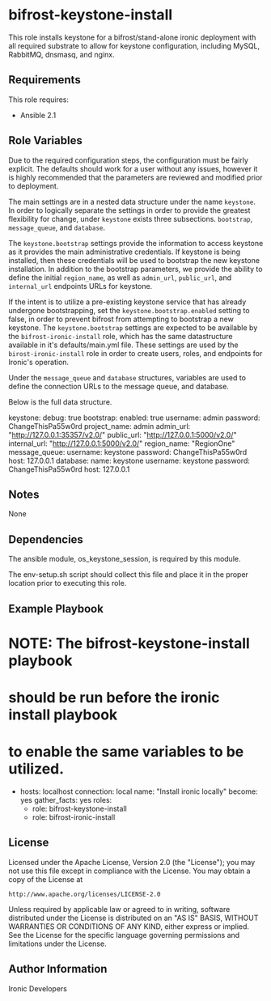 bifrost-keystone-install
========================

This role installs keystone for a bifrost/stand-alone ironic deployment
with all required substrate to allow for keystone configuration,
including MySQL, RabbitMQ, dnsmasq, and nginx.

Requirements
------------

This role requires:

- Ansible 2.1

Role Variables
--------------

Due to the required configuration steps, the configuration must be
fairly explicit. The defaults should work for a user without any
issues, however it is highly recommended that the parameters are
reviewed and modified prior to deployment.

The main settings are in a nested data structure under the name
``keystone``.  In order to logically separate the settings in order
to provide the greatest flexibility for change, under ``keystone``
exists three subsections.  ``bootstrap``, ``message_queue``, and
``database``.

The ``keystone.bootstrap`` settings provide the information to access
keystone as it provides the main administrative credentials.
If keystone is being installed, then these credentials will be used
to bootstrap the new keystone installation.
In addition to the bootstrap parameters, we provide the ability to
define the initial ``region_name``, as well as ``admin_url``,
``public_url``, and ``internal_url`` endpoints URLs for keystone.

If the intent is to utilize a pre-existing keystone service that has
already undergone bootstrapping, set the ``keystone.bootstrap.enabled``
setting to false, in order to prevent bifrost from attempting to
bootstrap a new keystone. The ``keystone.bootstrap`` settings are
expected to be available by the ``bifrost-ironic-install`` role,
which has the same datastructure available in it's defaults/main.yml
file. These settings are used by the ``birost-ironic-install`` role
in order to create users, roles, and endpoints for Ironic's operation.

Under the ``message_queue`` and ``database`` structures, variables
are used to define the connection URLs to the message queue,
and database.

Below is the full data structure.

  keystone:
    debug: true
    bootstrap:
      enabled: true
      username: admin
      password: ChangeThisPa55w0rd
      project_name: admin
      admin_url: "http://127.0.0.1:35357/v2.0/"
      public_url: "http://127.0.0.1:5000/v2.0/"
      internal_url: "http://127.0.0.1:5000/v2.0/"
      region_name: "RegionOne"
    message_queue:
      username: keystone
      password: ChangeThisPa55w0rd
      host: 127.0.0.1
    database:
      name: keystone
      username: keystone
      password: ChangeThisPa55w0rd
      host: 127.0.0.1

Notes
-----

None

Dependencies
------------

The ansible module, os_keystone_session, is required by this module.

The env-setup.sh script should collect this file and place it in the
proper location prior to executing this role.

Example Playbook
----------------

# NOTE: The bifrost-keystone-install playbook
# should be run before the ironic install playbook
# to enable the same variables to be utilized.
- hosts: localhost
  connection: local
  name: "Install ironic locally"
  become: yes
  gather_facts: yes
  roles:
    - role: bifrost-keystone-install
    - role: bifrost-ironic-install

License
-------

Licensed under the Apache License, Version 2.0 (the "License");
you may not use this file except in compliance with the License.
You may obtain a copy of the License at

    http://www.apache.org/licenses/LICENSE-2.0

Unless required by applicable law or agreed to in writing, software
distributed under the License is distributed on an "AS IS" BASIS,
WITHOUT WARRANTIES OR CONDITIONS OF ANY KIND, either express or implied.
See the License for the specific language governing permissions and
limitations under the License.

Author Information
------------------

Ironic Developers
